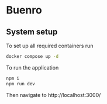 # Buenro

## System setup

To set up all required containers run
```sh
docker compose up -d
```

To run the application
```sh
npm i
npm run dev
```

Then navigate to http://localhost:3000/
